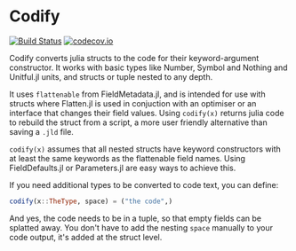 # Codify

[![Build Status](https://travis-ci.org/rafaqz/Codify.jl.svg?branch=master)](https://travis-ci.org/rafaqz/Codify.jl)
[![codecov.io](http://codecov.io/github/rafaqz/Codify.jl/coverage.svg?branch=master)](http://codecov.io/github/rafaqz/Codify.jl?branch=master)


Codify converts julia structs to the code for their keyword-argument
constructor. It works with basic types like Number, Symbol and Nothing and
Unitful.jl units, and structs or tuple nested to any depth.

It uses `flattenable` from FieldMetadata.jl, and is intended for use with
structs where Flatten.jl is used in conjuction with an optimiser or an interface
that changes their field values. Using `codify(x)` returns julia code to rebuild
the struct from a script, a more user friendly alternative than saving a `.jld`
file.

`codify(x)` assumes that all nested structs have keyword constructors with at
least the same keywords as the flattenable field names. Using FieldDefaults.jl
or Parameters.jl are easy ways to achieve this.

If you need additional types to be converted to code text, you can define:

```julia
codify(x::TheType, space) = ("the code",)
```

And yes, the code needs to be in a tuple, so that empty fields can be splatted away. You don't have to
add the nesting `space` manually to your code output, it's added at the struct level.
